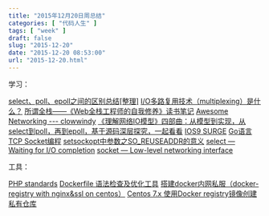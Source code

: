 ```yaml
---
title: "2015年12月20日周总结"
categories: [ "代码人生" ]
tags: [ "week" ]
draft: false
slug: "2015-12-20"
date: "2015-12-20 08:53:00"
url: "2015-12-20.html"
---
```


学习：

[select、poll、epoll之间的区别总结\[整理\]][1]
[I/O多路复用技术（multiplexing）是什么？][2]
[所谓全栈——《Web全栈工程师的自我修养》读书笔记][3]
[Awesome Networking ---  clowwindy][4]
[《理解网络IO模型》四部曲：从模型到实现，从select到poll，再到epoll，基于源码深层探究，一起看看][5]
[IOS9 SURGE][6]
[Go语言TCP Socket编程][7]
[setsockopt中参数之SO_REUSEADDR的意义][8]
[select — Waiting for I/O completion][9]
[socket — Low-level networking interface][10]



工具：

[PHP standards][11]
[Dockerfile 语法检查及优化工具][12]
[搭建docker内网私服（docker-registry with nginx&ssl on centos）][13]
[Centos 7.x 使用Docker registry镜像创建私有仓库][14]


  [1]: http://www.cnblogs.com/Anker/p/3265058.html
  [2]: http://www.zhihu.com/question/28594409
  [3]: http://yalishizhude.github.io/2015/12/12/fullstack-self-improvement/
  [4]: https://github.com/clowwindy/Awesome-Networking
  [5]: http://www.weibo.com/5577991241/CpxRz7K7V
  [6]: https://developer.apple.com/library/ios/documentation/NetworkExtension/Reference/Network_Extension_Framework_Reference/index.html#//apple_ref/doc/uid/TP40016234
  [7]: http://tonybai.com/2015/11/17/tcp-programming-in-golang/
  [8]: http://www.cnblogs.com/mydomain/archive/2011/08/23/2150567.html
  [9]: https://docs.python.org/2/library/select.html
  [10]: https://docs.python.org/2/library/socket.html
  [11]: http://www.php-fig.org
  [12]: http://dockerfile-linter.com/
  [13]: https://segmentfault.com/a/1190000000801162
  [14]: http://54im.com/docker/centos-7-x-use-docker-registry-create-private-image-storage.html